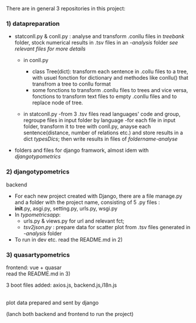 There are in general 3 repositories in this project:
### 1) datapreparation
* statconll.py & conll.py : analyse and transform .conllu files in *treebank* folder, stock numerical results in .tsv files in an *-analysis* folder
*see relevant files for more details*
	- in conll.py 
		- class Tree(dict): transform each sentence in .collu files to a tree, with usuel fonction for dictionary and methodes like conllu() that transfrom a tree to conllu format
		- some fonctions to transform .conllu files to trees and vice versa, fonctions to transform text files to empty .conllu files and to replace node of tree.
		   
	- in statconll.py
		-from 3 .tsv files read languages' code and group, regroupe files in input folder by language
		-for each file in input folder, transform it to tree with conll.py, anayse each sentence(distance, number of relations etc.) and store results in a dict *typesDics*; then write results in files of *foldername-analyse* 
* folders and files for django framwork, almost idem with *djangotypometrics*
    
### 2) djangotypometrics 
backend<br/>
* For each new project created with Django, there are a file manage.py and a folder with the project name, consisting of 5 .py files : <br/> __init__.py, asgi.py, setting.py, urls.py, wsgi.py
* In *typometricsapp*: 
	* urls.py & views.py for url and relevant fct; 
	* *tsv2json.py* : prepare data for scatter plot from .tsv files generated in *-analysis* folder  
* To run in dev etc. read the README.md in 2) 

### 3) quasartypometrics
frontend: vue + quasar<br/>
read the README.md in 3)

3 boot files added: axios.js, backend.js,i18n.js

<br/>
plot data prepared and sent by django
  
  
(lanch both backend and frontend to run the project)







